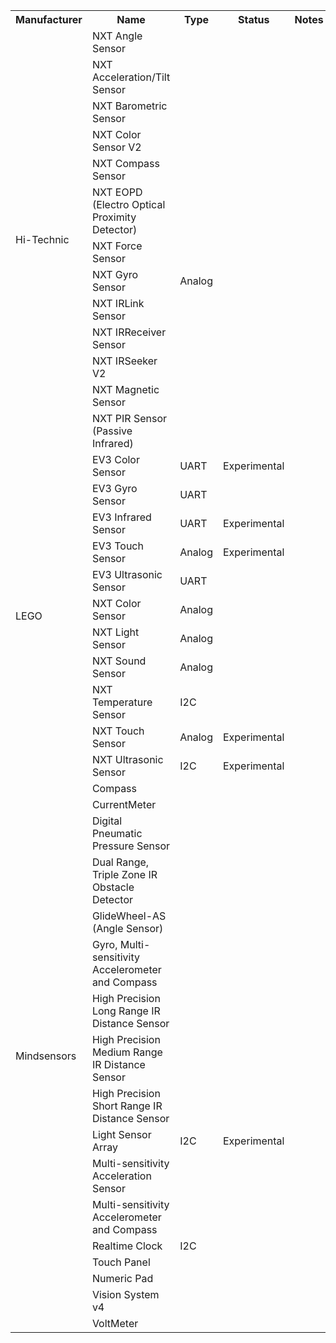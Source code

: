 <table>
<tr><th>Manufacturer<th>Name<th>Type<th>Status<th>Notes
<tr><td rowspan="13">Hi-Technic<td>NXT Angle Sensor<td><td><td>
<tr><td>NXT Acceleration/Tilt Sensor<td><td><td>
<tr><td>NXT Barometric Sensor<td><td><td>
<tr><td>NXT Color Sensor V2<td><td><td>
<tr><td>NXT Compass Sensor<td><td><td>
<tr><td>NXT EOPD (Electro Optical Proximity Detector)<td><td><td>
<tr><td>NXT Force Sensor<td><td><td>
<tr><td>NXT Gyro Sensor<td>Analog<td><td>
<tr><td>NXT IRLink Sensor<td><td><td>
<tr><td>NXT IRReceiver Sensor<td><td><td>
<tr><td>NXT IRSeeker V2<td><td><td>
<tr><td>NXT Magnetic Sensor<td><td><td>
<tr><td>NXT PIR Sensor (Passive Infrared)<td><td><td>
<tr><td rowspan="11">LEGO<td>EV3 Color Sensor<td>UART<td>Experimental<td>
<tr><td>EV3 Gyro Sensor<td>UART<td><td>
<tr><td>EV3 Infrared Sensor<td>UART<td>Experimental<td>
<tr><td>EV3 Touch Sensor<td>Analog<td>Experimental<td>
<tr><td>EV3 Ultrasonic Sensor<td>UART<td><td>
<tr><td>NXT Color Sensor<td>Analog<td><td>
<tr><td>NXT Light Sensor<td>Analog<td><td>
<tr><td>NXT Sound Sensor<td>Analog<td><td>
<tr><td>NXT Temperature Sensor<td>I2C<td><td>
<tr><td>NXT Touch Sensor<td>Analog<td>Experimental<td>
<tr><td>NXT Ultrasonic Sensor<td>I2C<td>Experimental<td>
<tr><td rowspan="17">Mindsensors<td>Compass<td><td><td>
<tr><td>CurrentMeter<td><td><td>
<tr><td>Digital Pneumatic Pressure Sensor<td><td><td>
<tr><td>Dual Range, Triple Zone IR Obstacle Detector<td><td><td>
<tr><td>GlideWheel-AS (Angle Sensor)<td><td><td>
<tr><td>Gyro, Multi-sensitivity Accelerometer and Compass<td><td><td>
<tr><td>High Precision Long Range IR Distance Sensor<td><td><td>
<tr><td>High Precision Medium Range IR Distance Sensor<td><td><td>
<tr><td>High Precision Short Range IR Distance Sensor<td><td><td>
<tr><td>Light Sensor Array<td>I2C<td>Experimental<td>
<tr><td>Multi-sensitivity Acceleration Sensor<td><td><td>
<tr><td>Multi-sensitivity Accelerometer and Compass<td><td><td>
<tr><td>Realtime Clock<td>I2C<td><td>
<tr><td>Touch Panel<td><td><td>
<tr><td>Numeric Pad<td><td><td>
<tr><td>Vision System v4<td><td><td>
<tr><td>VoltMeter<td><td><td>
</table>
